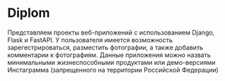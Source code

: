 # Diplom
Представляем проекты веб-приложений с использованием Django, Flask и FastAPI.
У пользователя имеется возможность зарегестрироваться, разместить фотографии, а также добавить комментарии к фотографиям.
Данные приложения можно назвать минимальными жизнеспособными продуктами или демо-версиями Инстаграмма (запрещенного на территории Российской Федерации)
